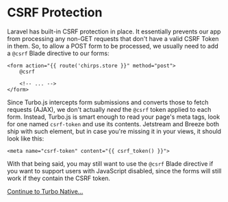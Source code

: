 # CSRF Protection

Laravel has built-in CSRF protection in place. It essentially prevents our app from processing any non-GET requests that don't have a valid CSRF Token in them. So, to allow a POST form to be processed, we usually need to add a `@csrf` Blade directive to our forms:

```blade
<form action="{{ route('chirps.store }}" method="post">
    @csrf
    
    <!-- ... -->
</form>
```

Since Turbo.js intercepts form submissions and converts those to fetch requests (AJAX), we don't actually _need_ the `@csrf` token applied to each form. Instead, Turbo.js is smart enough to read your page's meta tags, look for one named `csrf-token` and use its contents. Jetstream and Breeze both ship with such element, but in case you're missing it in your views, it should look like this:

```blade
<meta name="csrf-token" content="{{ csrf_token() }}">
```

With that being said, you may still want to use the `@csrf` Blade directive if you want to support users with JavaScript disabled, since the forms will still work if they contain the CSRF token.

[Continue to Turbo Native...](/docs/{{version}}/turbo-native)
